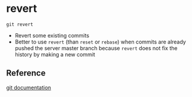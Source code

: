 # revert 

`git revert`
- Revert some existing commits
- Better to use `revert` (than `reset` or `rebase`) when commits are already pushed the server master branch because `revert` does not fix the history by making a new commit 

## Reference
[git documentation](https://git-scm.com/docs/git-revert)